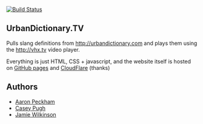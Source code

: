 [![Build Status](https://secure.travis-ci.org/apeckham/urbantv.png?branch=gh-pages)](http://travis-ci.org/apeckham/urbantv)

## UrbanDictionary.TV

Pulls slang definitions from <http://urbandictionary.com> and plays
them using the <http://vhx.tv> video player.

Everything is just HTML, CSS + javascript, and the website itself is
hosted on [GitHub pages](http://pages.github.com/) and [CloudFlare](http://cloudflare.com/) (thanks)


## Authors

* [Aaron Peckham](https://github.com/apeckham)
* [Casey Pugh](https://github.com/caseypugh)
* [Jamie Wilkinson](https://github.com/jamiew)



